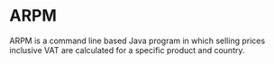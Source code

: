 # ARPM
 ARPM is a command line based Java program in which selling prices inclusive VAT are calculated for a specific product and country.
